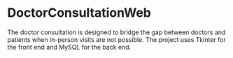 # DoctorConsultationWeb
The doctor consultation is designed to bridge the gap between doctors and patients when in-person visits are not possible. The project uses Tkinter for the front end and MySQL for the back end.
